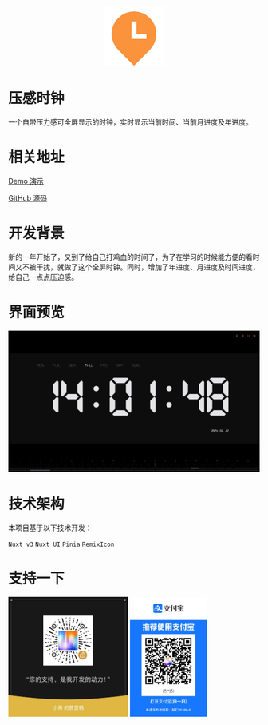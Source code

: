 <!--
 * @Author: NMTuan
 * @Email: NMTuan@qq.com
 * @Date: 2024-02-18 11:31:25
 * @LastEditTime: 2024-02-22 14:06:34
 * @LastEditors: NMTuan
 * @Description:
 * @FilePath: \timeNow\README.md
-->

<p align="center"><img src="./public/logo.png" title="" alt="" data-align="center"></p>

# 压感时钟

一个自带压力感可全屏显示的时钟，实时显示当前时间、当前月进度及年进度。

# 相关地址

[Demo 演示](https://now.muyi.dev)

[GitHub 源码](https://github.com/NMTuan/timeNow)

# 开发背景

新的一年开始了，又到了给自己打鸡血的时间了，为了在学习的时候能方便的看时间又不被干扰，就做了这个全屏时钟。同时，增加了年进度、月进度及时间进度，给自己一点点压迫感。

# 界面预览

![](./public/screenshot.png)

# 技术架构

本项目基于以下技术开发：

`Nuxt v3` `Nuxt UI` `Pinia` `RemixIcon`

# 支持一下

<img src="./public/wepay.jpg" title="" alt="" height="240">
<img src="./public/alipay.jpg" title="" alt="" height="240">
